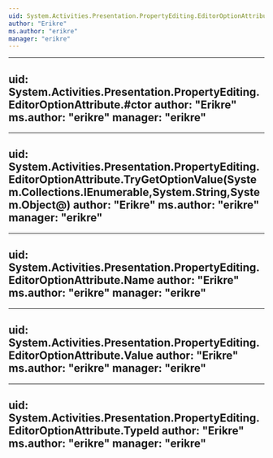 ```yaml
---
uid: System.Activities.Presentation.PropertyEditing.EditorOptionAttribute
author: "Erikre"
ms.author: "erikre"
manager: "erikre"
---
```


---
uid: System.Activities.Presentation.PropertyEditing.EditorOptionAttribute.#ctor
author: "Erikre"
ms.author: "erikre"
manager: "erikre"
---

---
uid: System.Activities.Presentation.PropertyEditing.EditorOptionAttribute.TryGetOptionValue(System.Collections.IEnumerable,System.String,System.Object@)
author: "Erikre"
ms.author: "erikre"
manager: "erikre"
---

---
uid: System.Activities.Presentation.PropertyEditing.EditorOptionAttribute.Name
author: "Erikre"
ms.author: "erikre"
manager: "erikre"
---

---
uid: System.Activities.Presentation.PropertyEditing.EditorOptionAttribute.Value
author: "Erikre"
ms.author: "erikre"
manager: "erikre"
---

---
uid: System.Activities.Presentation.PropertyEditing.EditorOptionAttribute.TypeId
author: "Erikre"
ms.author: "erikre"
manager: "erikre"
---
